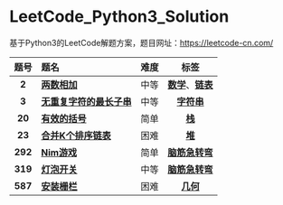 # LeetCode_Python3_Solution

基于Python3的LeetCode解题方案，题目网址：https://leetcode-cn.com/


| 题号 | 题名 | 难度 | 标签 |
| :------:| :------| :------: |:------: |
| **2**|  [**两数相加**](https://github.com/Anfany/LeetCode_Python3_Solution/blob/master/%E6%95%B0%E5%AD%A6/2%20%E4%B8%A4%E6%95%B0%E7%9B%B8%E5%8A%A0.md)| 中等| [**数学**](https://github.com/Anfany/LeetCode_Python3_Solution/tree/master/%E6%95%B0%E5%AD%A6)、[**链表**](https://github.com/Anfany/LeetCode_Python3_Solution/tree/master/%E6%95%B0%E5%AD%A6)|
| **3**|  [**无重复字符的最长子串**](https://github.com/Anfany/LeetCode_Python3_Solution/blob/master/%E5%AD%97%E7%AC%A6%E4%B8%B2/3%20%E6%97%A0%E9%87%8D%E5%A4%8D%E5%AD%97%E7%AC%A6%E7%9A%84%E6%9C%80%E9%95%BF%E5%AD%90%E4%B8%B2.md)| 中等| [**字符串**](https://github.com/Anfany/LeetCode_Python3_Solution/blob/master/%E5%AD%97%E7%AC%A6%E4%B8%B2)|
| **20**|  [**有效的括号**](https://github.com/Anfany/LeetCode_Python3_Solution/blob/master/%E6%A0%88/20%20%E6%9C%89%E6%95%88%E7%9A%84%E6%8B%AC%E5%8F%B7.md)| 简单| [**栈**](https://github.com/Anfany/LeetCode_Python3_Solution/tree/master/%E6%A0%88)|
| **23** |  [**合并K个排序链表**](https://github.com/Anfany/LeetCode_Python3_Solution/blob/master/%E5%A0%86/23%20%E5%90%88%E5%B9%B6%20k%20%E4%B8%AA%E6%8E%92%E5%BA%8F%E9%93%BE%E8%A1%A8.md)| 困难| [**堆**](https://github.com/Anfany/LeetCode_Python3_Solution/tree/master/%E5%A0%86)|
| **292** |  [**Nim游戏**](https://github.com/Anfany/LeetCode_Python3_Solution/blob/master/%E8%84%91%E7%AD%8B%E6%80%A5%E8%BD%AC%E5%BC%AF/292%20Nim%E6%B8%B8%E6%88%8F.md)| 简单| [**脑筋急转弯**](https://github.com/Anfany/LeetCode_Python3_Solution/blob/master/%E8%84%91%E7%AD%8B%E6%80%A5%E8%BD%AC%E5%BC%AF)|
| **319** |  [**灯泡开关**](https://github.com/Anfany/LeetCode_Python3_Solution/blob/master/%E8%84%91%E7%AD%8B%E6%80%A5%E8%BD%AC%E5%BC%AF/319%20%E7%81%AF%E6%B3%A1%E5%BC%80%E5%85%B3.md)| 中等| [**脑筋急转弯**](https://github.com/Anfany/LeetCode_Python3_Solution/blob/master/%E8%84%91%E7%AD%8B%E6%80%A5%E8%BD%AC%E5%BC%AF)|
| **587** |  [**安装栅栏**](https://github.com/Anfany/LeetCode_Python3_Solution/blob/master/%E5%87%A0%E4%BD%95/587%20%E5%AE%89%E8%A3%85%E6%A0%85%E6%A0%8F.md)| 困难| [**几何**](https://github.com/Anfany/LeetCode_Python3_Solution/blob/master/%E5%87%A0%E4%BD%95)|

